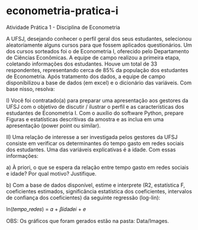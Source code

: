 # econometria-pratica-i

Atividade Prática 1 - Disciplina de Econometria

A UFSJ, desejando conhecer o perfil geral dos seus estudantes, selecionou aleatoriamente alguns cursos para que fossem aplicados questionários. Um dos cursos sorteados foi o de Econometria I, oferecido pelo Departamento de Ciências Econômicas. A equipe de campo realizou a primeira etapa, coletando informações dos estudantes. Houve um total de 33 respondentes, representando cerca de 85% da população dos estudantes de Econometria. Após tratamento dos dados, a equipe de campo disponibilizou a base de dados (em excel) e o dicionário das variáveis.
Com base nisso, resolva:

I) Você foi contratado(a) para preparar uma apresentação aos gestores da UFSJ com o objetivo de discutir / ilustrar o perfil e as características dos estudantes de Econometria I. Com o auxílio do software Python, prepare Figuras e estatísticas descritivas da amostra e as inclua em uma apresentação (power point ou similar).


II) Uma relação de interesse a ser investigada pelos gestores da UFSJ consiste em verificar os determinantes do tempo gasto em redes sociais dos estudantes. Uma das variáveis explicativas é a idade. Com essas informações:

a) À priori, o que se espera da relação entre tempo gasto em redes sociais e idade? Por qual motivo? Justifique.

b) Com a base de dados disponível, estime e interprete (R2, estatística F, coeficientes estimados, significância estatística dos coeficientes, intervalos de confiança dos coeficientes) da seguinte regressão (log-lin): 

ln⁡(𝑡𝑒𝑚𝑝𝑜_𝑟𝑒𝑑𝑒𝑠) = ⁡𝛼 + ⁡𝛽𝑖𝑑𝑎𝑑𝑒𝑖 + ⁡𝑒


OBS:
Os gráficos que foram gerados estão na pasta: Data/Images.

